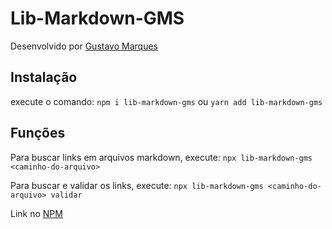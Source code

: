 # Lib-Markdown-GMS

Desenvolvido por [Gustavo Marques](https://www.linkedin.com/in/gustavo-marques-1901b5215/)

## Instalação
execute o comando:
`npm i lib-markdown-gms`
ou
`yarn add lib-markdown-gms`

## Funções
Para buscar links em arquivos markdown, execute: `npx lib-markdown-gms <caminho-do-arquivo>`

Para buscar e validar os links, execute: `npx lib-markdown-gms <caminho-do-arquivo> validar`

Link no [NPM](https://www.npmjs.com/package/lib-markdown-gms)